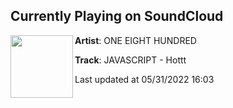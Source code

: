 ## Currently Playing on SoundCloud

[<img align="left" width="100" src="https://i1.sndcdn.com/artworks-000201064178-l8xwjx-t500x500.jpg">](https://soundcloud.com/one-eight-hundred/javascript-hottt?in=one-eight-hundred/sets/javascript-hottt-ep)

**Artist**: ONE EIGHT HUNDRED 

**Track**: JAVASCRIPT - Hottt

Last updated at 05/31/2022 16:03
